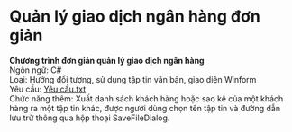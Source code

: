 # Quản lý giao dịch ngân hàng đơn giản
<b> Chương trình đơn giản quản lý giao dịch ngân hàng </b> <br>
Ngôn ngữ: C# <br>
Loại: Hướng đối tượng, sử dụng tập tin văn bản, giao diện Winform <br>
Yêu cầu: [Yêu cầu.txt](Yêu%20cầu.txt) <br>
Chức năng thêm: Xuất danh sách khách hàng hoặc sao kê của một khách hàng ra một tập tin khác, được người dùng chọn tên tập tin và đường dẫn lưu trữ thông qua hộp thoại SaveFileDialog. <br>
